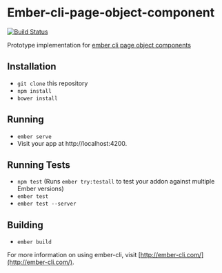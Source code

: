 # Ember-cli-page-object-component

[![Build Status](https://travis-ci.org/ro0gr/ember-cli-page-object-component.svg?branch=master)](https://travis-ci.org/ro0gr/ember-cli-page-object-component)

Prototype implementation for [ember cli page object components](https://github.com/san650/ember-cli-page-object/issues/198)

## Installation

* `git clone` this repository
* `npm install`
* `bower install`

## Running

* `ember serve`
* Visit your app at http://localhost:4200.

## Running Tests

* `npm test` (Runs `ember try:testall` to test your addon against multiple Ember versions)
* `ember test`
* `ember test --server`

## Building

* `ember build`

For more information on using ember-cli, visit [http://ember-cli.com/](http://ember-cli.com/).
